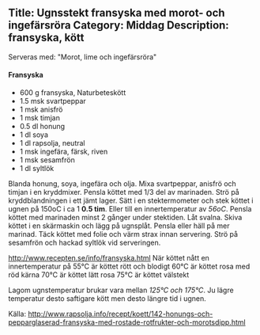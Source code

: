 Title: Ugnsstekt fransyska med morot- och ingefärsröra
Category: Middag
Description: fransyska, kött
---

Serveras med: "Morot, lime och ingefärsröra"

#### Fransyska

* 600 g fransyska, Naturbeteskött
* 1.5 msk svartpeppar
* 1 msk anisfrö
* 1 msk timjan
* 0.5 dl honung
* 1 dl soya
* 1 dl rapsolja, neutral
* 1 msk ingefära, färsk, riven
* 1 msk sesamfrön
* 1 dl syltlök

Blanda honung, soya, ingefära och olja. Mixa svartpeppar, anisfrö och timjan i en kryddmixer. Pensla köttet med 1/3 del av marinaden. Strö på kryddblandningen i ett jämt lager. Sätt i en stektermometer och stek köttet i ugnen på 150oC i ca 1 **0.5 tim**. Eller till en innertemperatur av *56oC*. Pensla köttet med marinaden minst 2 gånger under stektiden. Låt svalna. Skiva köttet i en skärmaskin och lägg på ugnsplåt. Pensla eller häll på mer marinad. Täck köttet med folie och värm strax innan servering. Strö på sesamfrön och hackad syltlök vid serveringen.

http://www.recepten.se/info/fransyska.html
När köttet nått en innertemperatur på
55°C är köttet rött och blodigt
60°C är köttet rosa med röd kärna
70°C är köttet lätt rosa
75°C är köttet välstekt

Lagom ugnstemperatur brukar vara mellan *125°C och 175°C*. Ju lägre temperatur desto saftigare kött men desto längre tid i ugnen.

Källa: <http://www.rapsolja.info/recept/koett/142-honungs-och-pepparglaserad-fransyska-med-rostade-rotfrukter-och-morotsdipp.html>
